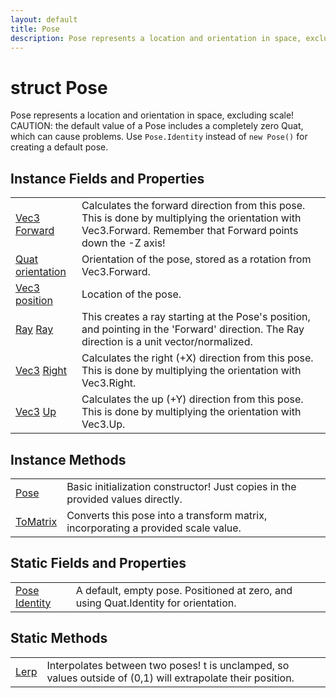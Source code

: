 ```yaml
---
layout: default
title: Pose
description: Pose represents a location and orientation in space, excluding scale! CAUTION. the default value of a Pose includes a completely zero Quat, which can cause problems. Use Pose.Identity instead of new Pose() for creating a default pose.
---
```

# struct Pose

Pose represents a location and orientation in space,
excluding scale! CAUTION: the default value of a Pose includes a
completely zero Quat, which can cause problems. Use `Pose.Identity`
instead of `new Pose()` for creating a default pose.

## Instance Fields and Properties

|  |  |
|--|--|
|[Vec3]({{site.url}}/Pages/StereoKit/Vec3.html) [Forward]({{site.url}}/Pages/StereoKit/Pose/Forward.html)|Calculates the forward direction from this pose. This is done by multiplying the orientation with Vec3.Forward. Remember that Forward points down the -Z axis!|
|[Quat]({{site.url}}/Pages/StereoKit/Quat.html) [orientation]({{site.url}}/Pages/StereoKit/Pose/orientation.html)|Orientation of the pose, stored as a rotation from Vec3.Forward.|
|[Vec3]({{site.url}}/Pages/StereoKit/Vec3.html) [position]({{site.url}}/Pages/StereoKit/Pose/position.html)|Location of the pose.|
|[Ray]({{site.url}}/Pages/StereoKit/Ray.html) [Ray]({{site.url}}/Pages/StereoKit/Pose/Ray.html)|This creates a ray starting at the Pose's position, and pointing in the 'Forward' direction. The Ray direction is a unit vector/normalized.|
|[Vec3]({{site.url}}/Pages/StereoKit/Vec3.html) [Right]({{site.url}}/Pages/StereoKit/Pose/Right.html)|Calculates the right (+X) direction from this pose. This is done by multiplying the orientation with Vec3.Right.|
|[Vec3]({{site.url}}/Pages/StereoKit/Vec3.html) [Up]({{site.url}}/Pages/StereoKit/Pose/Up.html)|Calculates the up (+Y) direction from this pose. This is done by multiplying the orientation with Vec3.Up.|

## Instance Methods

|  |  |
|--|--|
|[Pose]({{site.url}}/Pages/StereoKit/Pose/Pose.html)|Basic initialization constructor! Just copies in the provided values directly.|
|[ToMatrix]({{site.url}}/Pages/StereoKit/Pose/ToMatrix.html)|Converts this pose into a transform matrix, incorporating a provided scale value.|

## Static Fields and Properties

|  |  |
|--|--|
|[Pose]({{site.url}}/Pages/StereoKit/Pose.html) [Identity]({{site.url}}/Pages/StereoKit/Pose/Identity.html)|A default, empty pose. Positioned at zero, and using Quat.Identity for orientation.|

## Static Methods

|  |  |
|--|--|
|[Lerp]({{site.url}}/Pages/StereoKit/Pose/Lerp.html)|Interpolates between two poses! t is unclamped, so values outside of (0,1) will extrapolate their position.|
